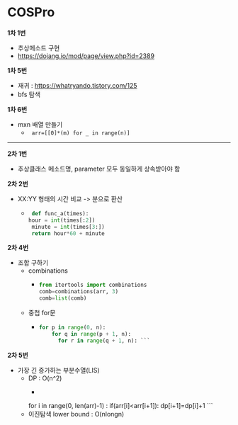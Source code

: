 # COSPro
**1차 1번**
 - 추상메소드 구현
 - https://dojang.io/mod/page/view.php?id=2389

   
**1차 5번**
 - 재귀 :  https://whatryando.tistory.com/125
- bfs 탐색

   
   
**1차 6번**
- mxn 배열 만들기
  - ``` arr=[[0]*(m) for _ in range(n)]```
 __ __ __ __ __ __ __
**2차 1번**
- 추상클래스 메소드명, parameter 모두 동일하게 상속받아야 함

**2차 2번**
- XX:YY 형태의 시간 비교 -> 분으로 환산
  - ```python
     def func_a(times):
 	hour = int(times[:2])
	 minute = int(times[3:])
	 return hour*60 + minute
    ```
**2차 4번**
- 조합 구하기
  - combinations
    - ```python
      from itertools import combinations
      comb=combinations(arr, 3)
      comb=list(comb)
      ```
  - 중첩 for문
 	- ```python
      for p in range(0, n):
	      for q in range(p + 1, n):
    		for r in range(q + 1, n): ```
**2차 5번**
- 가장 긴 증가하는 부분수열(LIS)
  - DP  : O(n^2)
  	- ```python
     for i in range(0, len(arr)-1) :
        if(arr[i]<arr[i+1]):
            dp[i+1]=dp[i]+1 ```
  - 이진탐색 lower bound : O(nlongn)
